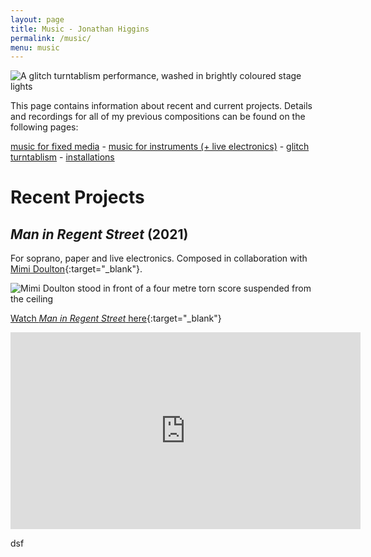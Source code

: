 ```yaml
---
layout: page
title: Music - Jonathan Higgins
permalink: /music/
menu: music
---
```


<img
  sizes="(min-width: 56em) 800px, 90vw"
  srcset="/media/images/turntables_400.jpg 400w,
          /media/images/turntables_600.jpg 600w,
          /media/images/turntables.jpg 800w"
  alt="A glitch turntablism performance, washed in brightly coloured stage lights">

This page contains information about recent and current projects. 
Details and recordings for all of my previous compositions can be found on the following pages:

[music for fixed media](/music/fixed_media/) - [music for instruments (+ live electronics)](/music/scores/) - [glitch turntablism](/music/glitch_turntablism/) - [installations](/music/installations/)

# Recent Projects

## *Man in Regent Street* (2021)
For soprano, paper and live electronics. Composed in collaboration with [Mimi Doulton](http://mimidoulton.com/){:target="_blank"}.

<img
  sizes="(min-width: 56em) 800px, 90vw"
  srcset="/media/images/man_in_regent_street_400.jpg 400w,
          /media/images/man_in_regent_street_600.jpg 600w,
          /media/images/man_in_regent_street.jpg 800w"
  alt="Mimi Doulton stood in front of a four metre torn score suspended from the ceiling">
  
[Watch *Man in Regent Street* here](https://youtu.be/6uZCgnhdr7g){:target="_blank"}

<iframe width="560" height="315" src="https://www.youtube-nocookie.com/embed/6uZCgnhdr7g" title="YouTube video player" frameborder="0" allow="accelerometer; autoplay; clipboard-write; encrypted-media; gyroscope; picture-in-picture" allowfullscreen></iframe>

dsf